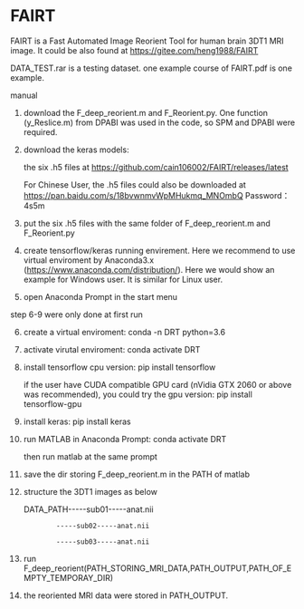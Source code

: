 # FAIRT
FAIRT is a Fast Automated Image Reorient Tool for human brain 3DT1 MRI image.
It could be also found at https://gitee.com/heng1988/FAIRT

DATA_TEST.rar is a testing dataset. one example course of FAIRT.pdf is one example.

manual
1) download the F_deep_reorient.m and F_Reorient.py. One function (y_Reslice.m) from DPABI was used in the code, so SPM and DPABI were required.
2) download the keras models:

   the six .h5 files at https://github.com/cain106002/FAIRT/releases/latest
   
   For Chinese User, the .h5 files could also be downloaded at https://pan.baidu.com/s/18bvwnmvWpMHukmq_MNOmbQ 
Password：4s5m
3) put the six .h5 files with the same folder of F_deep_reorient.m and F_Reorient.py
4) create tensorflow/keras running envirement. Here we recommend to use virtual enviroment by Anaconda3.x (https://www.anaconda.com/distribution/). Here we would show an example for Windows user. It is similar for Linux user.
5) open Anaconda Prompt in the start menu

step 6-9 were only done at first run

6) create a virtual enviroment: conda -n DRT python=3.6
7) activate virutal enviroment: conda activate DRT
8) install tensorflow cpu version: pip install tensorflow

   if the user have CUDA compatible GPU card (nVidia GTX 2060 or above was recommended), you could try the gpu version:
   pip install tensorflow-gpu
9) install keras: pip install keras

10) run MATLAB in Anaconda Prompt: conda activate DRT 

    then run matlab at the same prompt 
11) save the dir storing F_deep_reorient.m in the PATH of matlab
12) structure the 3DT1 images as below
    
    DATA_PATH-----sub01-----anat.nii
    
                -----sub02-----anat.nii
             
                -----sub03-----anat.nii
13) run F_deep_reorient(PATH_STORING_MRI_DATA,PATH_OUTPUT,PATH_OF_EMPTY_TEMPORAY_DIR)
14) the reoriented MRI data were stored in PATH_OUTPUT.
